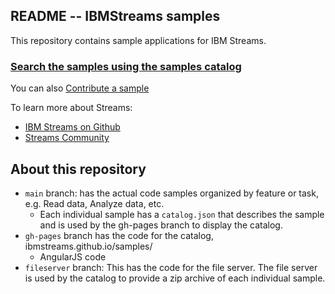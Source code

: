 ## README --  IBMStreams samples

This repository contains sample applications for IBM Streams.

### [Search the samples using the samples catalog](http://ibmstreams.github.io/samples)

You can also [Contribute a sample](https://github.com/IBMStreams/samples/wiki/Adding-a-sample-to-the-catalog-and-repo)


To learn more about Streams:
* [IBM Streams on Github](http://ibmstreams.github.io)
* [Streams Community](https://ibm.biz/streams-community)


## About this repository

- `main` branch: has the actual code samples organized by feature or task, e.g. Read data, Analyze data, etc.
  -  Each individual sample has a `catalog.json` that describes the sample and is used by the gh-pages branch to display the catalog.
- `gh-pages` branch has the code for the catalog, ibmstreams.github.io/samples/
  - AngularJS code
- `fileserver` branch: This has the code for the file server. The file server is used by the catalog to provide a zip archive of each individual sample.

